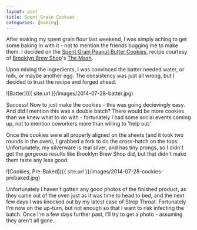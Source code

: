 ```yaml
---
layout: post
title: Spent Grain Cookies
categories: [baking]
---
```


After making my spent grain flour last weekend, I was simply aching to get some baking in with it - not to mention the friends bugging me to make them. I decided on the [Spent Grain Peanut Butter Cookies](http://brooklynbrewshop.com/themash/recipe-spent-grain-peanut-butter-cookies/), recipe courtesy of [Brooklyn Brew Shop](http://brooklynbrewshop.com/)'s [The Mash](http://brooklynbrewshop.com/themash).

Upon mixing the ingredients, I was convinced the batter needed water, or milk, or maybe another egg. The consistency was just all wrong, but I decided to trust the recipe and forged ahead.

![Batter]({{ site.url }}/images/2014-07-28-batter.jpg)

Success! Now to just make the cookies - this was going decievingly easy. And did I mention this was a double batch? There would be more cookies than we knew what to do with - fortunately I had some social events coming up, not to mention coworkers more than willing to 'help out.'

Once the cookies were all properly aligned on the sheets (and it took two rounds in the oven), I grabbed a fork to do the cross-hatch on the tops. Unfortunately, my silverware is real silver, and has tiny prongs, so I didn't get the gorgeous results like Brooklyn Brew Shop did, but that didn't make them taste any less good.

![Cookies, Pre-Baked]({{ site.url }}/images/2014-07-28-cookies-prebaked.jpg)

Unfortunately I haven't gotten any good photos of the finished product, as they came out of the oven just as it was time to head to bed, and the next few days I was knocked out by my latest case of Strep Throat. Fortunately I'm now on the up-turn, but not enough so that I want to risk infecting the batch. Once I'm a few days further past, I'll try to get a photo - assuming they aren't all gone.